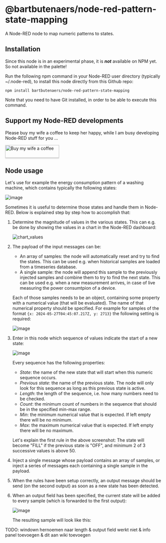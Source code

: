 # @bartbutenaers/node-red-pattern-state-mapping
A Node-RED node to map numeric patterns to states.

## Installation

Since this node is in an experimental phase, it is ***not*** available on NPM yet.  So not available in the palette!

Run the following npm command in your Node-RED user directory (typically ~/.node-red), to install this node directly from this Github repo:
```
npm install bartbutenaers/node-red-pattern-state-mapping
```
Note that you need to have Git installed, in order to be able to execute this command.

## Support my Node-RED developments

Please buy my wife a coffee to keep her happy, while I am busy developing Node-RED stuff for you ...

<a href="https://www.buymeacoffee.com/bartbutenaers" target="_blank"><img src="https://www.buymeacoffee.com/assets/img/custom_images/orange_img.png" alt="Buy my wife a coffee" style="height: 41px !important;width: 174px !important;box-shadow: 0px 3px 2px 0px rgba(190, 190, 190, 0.5) !important;-webkit-box-shadow: 0px 3px 2px 0px rgba(190, 190, 190, 0.5) !important;" ></a>

## Node usage
Let's use for example the energy consumption pattern of a washing machine, which contains typically the following states:

![image](https://github.com/bartbutenaers/node-red-pattern-state-extractor/assets/14224149/7d7f7f22-8120-4050-832f-77d0e750c872)

Sometimes it is useful to determine those states and handle them in Node-RED.  Below is explained step by step how to accomplish that:

1. Determine the magnitude of values in the various states.  This can e.g. be done by showing the values in a chart in the Node-RED dashboard:

   ![chart_values](https://github.com/bartbutenaers/node-red-pattern-state-extractor/assets/14224149/287d7a7c-3b02-4059-b6ba-edd8cb3b0909)

2. The payload of the input messages can be:
   + An array of samples: the node will automatically reset and try to find the states.  This can be used e.g. when historical samples are loaded from a timeseries database.
   + A single sample: the node will append this sample to the previously injected samples and combine them to try to find the next state.  This can be used e.g. when a new measurement arrives, in case of live measuring the power consumtpion of a device.

   Each of those samples needs to be an object, containing some property with a numerical value (that will be evaluated).  The name of that numerical property should be specified.  For example for samples of the format `{x: 2024-05-27T04:45:07.217Z, y: 2713}` the following setting is required:

   ![image](https://github.com/bartbutenaers/node-red-pattern-state-extractor/assets/14224149/6e842b75-d449-4798-8fdc-900d0b78b058)

3. Enter in this node which sequence of values indicate the start of a new state:

   ![image](https://github.com/bartbutenaers/node-red-pattern-state-extractor/assets/14224149/aed6d51d-60ee-4ea2-a5b5-610eb1aa33c6)

   Every sequence has the following properties:
   + *State*: the name of the new state that will start when this numeric sequence occurs.
   + *Previous state*: the name of the previous state.  The node will only look for this sequence as long as this previous state is active.
   + *Length*: the length of the sequence, i.e. how many numbers need to be checked.
   + *Count*: the minimum count of numbers in the sequence that should be in the specified min-max range.
   + *Min*: the minimum numerical value that is expected.  If left empty there will be no minimum.
   + *Max*: the maximum numerical value that is expected.  If left empty there will be no maximum.

   Let's explain the first rule in the above screenshot:  The state will become "FILL" if the previous state is "OFF", and minimum 2 of 3 successive values is above 50.

5. Inject a single message whose payload contains an array of samples, or inject a series of messages each containing a single sample in the payload.

6. When the rules have been setup correctly, an output message should be send (on the second output) as soon as a new state has been detected.

7. When an output field has been specified, the current state will be added to every sample (which is forwarded to the first output):

   ![image](https://github.com/bartbutenaers/node-red-pattern-state-extractor/assets/14224149/b94c7354-b8b8-4b1e-bec5-6091436e8580)

   The resulting sample will look like this:

TODO: windown hernoemen naar length & output field werkt niet & info panel toevoegen & dit aan wiki toevoegen
